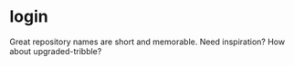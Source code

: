 # login
Great repository names are short and memorable. Need inspiration? How about upgraded-tribble?
